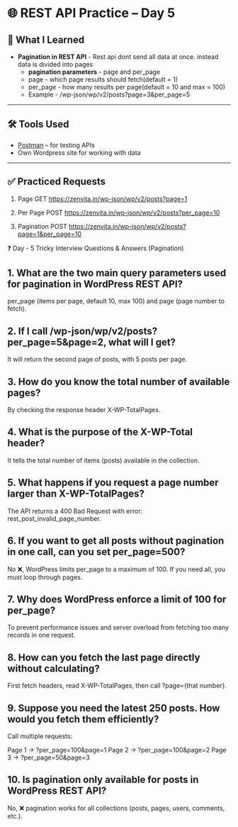 # 🌐 REST API Practice – Day 5

## 📘 What I Learned


- **Pagination in REST API** - Rest api dont send all data at once. instead data is divided into pages
  - **pagination parameters** - page and per_page
  - page - which page results should fetch(default = 1)
  - per_page - how many results per page(default = 10 and max = 100)
  - Example - /wp-json/wp/v2/posts?page=3&per_page=5
  
---

## 🛠 Tools Used

- [Postman](https://www.postman.com/) – for testing APIs  
- Own Wordpress site for working with data

---

## ✅ Practiced Requests

1. Page
GET https://zenvita.in/wp-json/wp/v2/posts?page=1

2. Per Page
POST https://zenvita.in/wp-json/wp/v2/posts?per_page=10

3. Pagination
POST https://zenvita.in/wp-json/wp/v2/posts?page=1&per_page=10




❓ Day - 5 Tricky Interview Questions & Answers (Pagination)

## 1. What are the two main query parameters used for pagination in WordPress REST API?

 per_page (items per page, default 10, max 100) and page (page number to fetch).


## 2. If I call /wp-json/wp/v2/posts?per_page=5&page=2, what will I get?

 It will return the second page of posts, with 5 posts per page.


## 3. How do you know the total number of available pages?

 By checking the response header X-WP-TotalPages.


## 4. What is the purpose of the X-WP-Total header?

 It tells the total number of items (posts) available in the collection.


## 5. What happens if you request a page number larger than X-WP-TotalPages?

 The API returns a 400 Bad Request with error: rest_post_invalid_page_number.


## 6. If you want to get all posts without pagination in one call, can you set per_page=500?

 No ❌, WordPress limits per_page to a maximum of 100. If you need all, you must loop through pages.


## 7. Why does WordPress enforce a limit of 100 for per_page?

 To prevent performance issues and server overload from fetching too many records in one request.


## 8. How can you fetch the last page directly without calculating?

 First fetch headers, read X-WP-TotalPages, then call ?page={that number}.


## 9. Suppose you need the latest 250 posts. How would you fetch them efficiently?

 Call multiple requests:

Page 1 → ?per_page=100&page=1
Page 2 → ?per_page=100&page=2
Page 3 → ?per_page=50&page=3


## 10. Is pagination only available for posts in WordPress REST API?

 No, ❌ pagination works for all collections (posts, pages, users, comments, etc.).